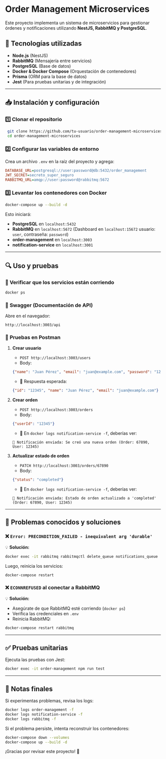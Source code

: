 # Order Management Microservices

Este proyecto implementa un sistema de microservicios para gestionar órdenes y notificaciones utilizando **NestJS, RabbitMQ y PostgreSQL**.

## 🚀 Tecnologías utilizadas
- **Node.js** (NestJS)
- **RabbitMQ** (Mensajería entre servicios)
- **PostgreSQL** (Base de datos)
- **Docker & Docker Compose** (Orquestación de contenedores)
- **Prisma** (ORM para la base de datos)
- **Jest** (Para pruebas unitarias y de integración)

---
## 📥 Instalación y configuración
### 1️⃣ **Clonar el repositorio**
```sh
 git clone https://github.com/tu-usuario/order-management-microservices.git
 cd order-management-microservices
```

### 2️⃣ **Configurar las variables de entorno**
Crea un archivo `.env` en la raíz del proyecto y agrega:
```ini
DATABASE_URL=postgresql://user:password@db:5432/order_management
JWT_SECRET=secreto_super_seguro
RABBITMQ_URL=amqp://user:password@rabbitmq:5672
```

### 3️⃣ **Levantar los contenedores con Docker**
```sh
docker-compose up --build -d
```
Esto iniciará:
- **PostgreSQL** en `localhost:5432`
- **RabbitMQ** en `localhost:5672` (Dashboard en `localhost:15672` usuario: `user`, contraseña: `password`)
- **order-management** en `localhost:3003`
- **notification-service** en `localhost:3001`

---
## 🔍 Uso y pruebas
### 📌 **Verificar que los servicios están corriendo**
```sh
docker ps
```

### 📌 **Swagger (Documentación de API)**
Abre en el navegador:
```
http://localhost:3003/api
```

### 📌 **Pruebas en Postman**
1. **Crear usuario**
   - `POST http://localhost:3003/users`
   - Body:
   ```json
   {"name": "Juan Pérez", "email": "juan@example.com", "password": "123456"}
   ```
   - 📌 Respuesta esperada:
   ```json
   {"id": "12345", "name": "Juan Pérez", "email": "juan@example.com"}
   ```

2. **Crear orden**
   - `POST http://localhost:3003/orders`
   - Body:
   ```json
   {"userId": "12345"}
   ```
   - 📌 En `docker logs notification-service -f`, deberías ver:
   ```
   📩 Notificación enviada: Se creó una nueva orden (Order: 67890, User: 12345)
   ```

3. **Actualizar estado de orden**
   - `PATCH http://localhost:3003/orders/67890`
   - Body:
   ```json
   {"status": "completed"}
   ```
   - 📌 En `docker logs notification-service -f`, deberías ver:
   ```
   📩 Notificación enviada: Estado de orden actualizado a 'completed' (Order: 67890, User: 12345)
   ```

---
## 🐞 Problemas conocidos y soluciones
### ❌ `Error: PRECONDITION_FAILED - inequivalent arg 'durable'`
💡 **Solución:**
```sh
docker exec -it rabbitmq rabbitmqctl delete_queue notifications_queue
```
Luego, reinicia los servicios:
```sh
docker-compose restart
```

### ❌ `ECONNREFUSED` al conectar a RabbitMQ
💡 **Solución:**
- Asegúrate de que RabbitMQ esté corriendo (`docker ps`)
- Verifica las credenciales en `.env`
- Reinicia RabbitMQ:
```sh
docker-compose restart rabbitmq
```

---
## ✅ Pruebas unitarias
Ejecuta las pruebas con Jest:
```sh
docker exec -it order-management npm run test
```

---
## 📌 Notas finales
Si experimentas problemas, revisa los logs:
```sh
docker logs order-management -f
docker logs notification-service -f
docker logs rabbitmq -f
```
Si el problema persiste, intenta reconstruir los contenedores:
```sh
docker-compose down --volumes
docker-compose up --build -d
```
¡Gracias por revisar este proyecto! 🚀


